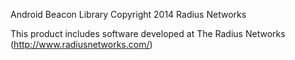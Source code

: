 Android Beacon Library
Copyright 2014 Radius Networks

This product includes software developed at
The Radius Networks (http://www.radiusnetworks.com/)